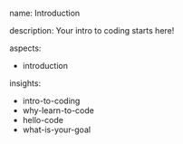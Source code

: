 name: Introduction

description: Your intro to coding starts here!

aspects:
  - introduction

insights:
  - intro-to-coding
  - why-learn-to-code
  - hello-code
  - what-is-your-goal